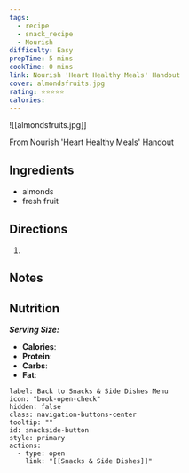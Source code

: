 ```yaml
---
tags:
  - recipe
  - snack_recipe
  - Nourish
difficulty: Easy
prepTime: 5 mins
cookTime: 0 mins
link: Nourish 'Heart Healthy Meals' Handout
cover: almondsfruits.jpg
rating: ⭐️⭐️⭐️⭐️⭐️
calories:
---
```


![[almondsfruits.jpg]]

From Nourish 'Heart Healthy Meals' Handout

## Ingredients
- almonds
- fresh fruit


## Directions
1. 

## Notes


## Nutrition
***Serving Size:*** 
- **Calories**: 
- **Protein**: 
- **Carbs**: 
- **Fat**: 


```meta-bind-button
label: Back to Snacks & Side Dishes Menu
icon: "book-open-check"
hidden: false
class: navigation-buttons-center
tooltip: ""
id: snackside-button
style: primary
actions:
  - type: open
    link: "[[Snacks & Side Dishes]]"

```
 
